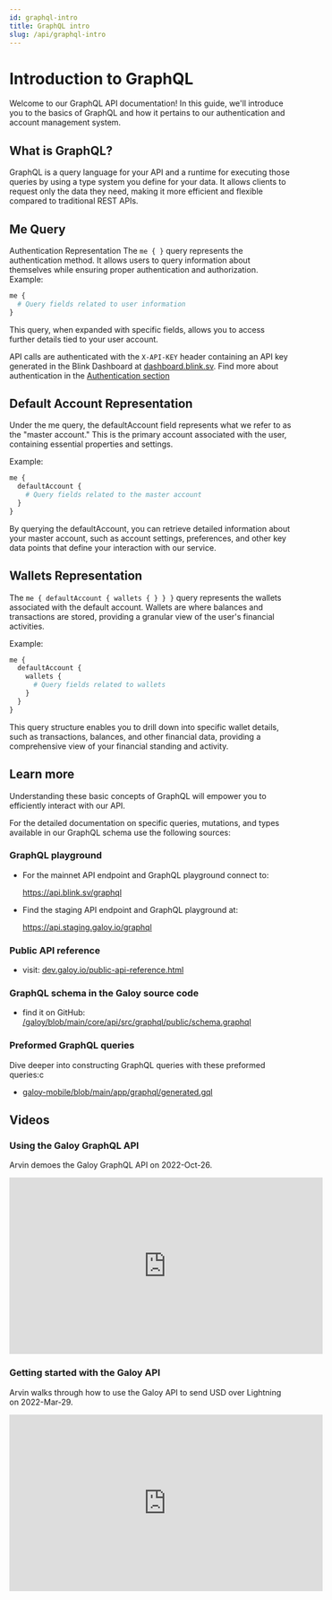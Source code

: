 ```yaml
---
id: graphql-intro
title: GraphQL intro
slug: /api/graphql-intro
---
```


# Introduction to GraphQL
Welcome to our GraphQL API documentation! In this guide, we'll introduce you to the basics of GraphQL and how it pertains to our authentication and account management system.

## What is GraphQL?
GraphQL is a query language for your API and a runtime for executing those queries by using a type system you define for your data. It allows clients to request only the data they need, making it more efficient and flexible compared to traditional REST APIs.

## Me Query
Authentication Representation
The `me { }` query represents the authentication method. It allows users to query information about themselves while ensuring proper authentication and authorization.
Example:

```graphql
me {
  # Query fields related to user information
}
```
This query, when expanded with specific fields, allows you to access further details tied to your user account.

API calls are authenticated with the `X-API-KEY` header containing an API key generated in the Blink Dashboard at [dashboard.blink.sv](https://dashboard.blink.sv). Find more about authentication in the [Authentication section](/api/auth)


## Default Account Representation
Under the me query, the defaultAccount field represents what we refer to as the "master account." This is the primary account associated with the user, containing essential properties and settings.

Example:

```graphql
me {
  defaultAccount {
    # Query fields related to the master account
  }
}
```
By querying the defaultAccount, you can retrieve detailed information about your master account, such as account settings, preferences, and other key data points that define your interaction with our service.

## Wallets Representation
The `me { defaultAccount { wallets { } } }` query represents the wallets associated with the default account. Wallets are where balances and transactions are stored, providing a granular view of the user's financial activities.

Example:

```graphql
me {
  defaultAccount {
    wallets {
      # Query fields related to wallets
    }
  }
}
```
This query structure enables you to drill down into specific wallet details, such as transactions, balances, and other financial data, providing a comprehensive view of your financial standing and activity.

## Learn more
Understanding these basic concepts of GraphQL will empower you to efficiently interact with our API.

For the detailed documentation on specific queries, mutations, and types available in our GraphQL schema use the following sources:

### GraphQL playground

* For the mainnet API endpoint and GraphQL playground connect to:

  https://api.blink.sv/graphql

* Find the staging API endpoint and GraphQL playground at:

  https://api.staging.galoy.io/graphql

### Public API reference
* visit: [dev.galoy.io/public-api-reference.html](https://dev.galoy.io/public-api-reference.html)

### GraphQL schema in the Galoy source code
* find it on GitHub: [/galoy/blob/main/core/api/src/graphql/public/schema.graphql](https://github.com/GaloyMoney/blink/blob/main/core/api/src/graphql/public/schema.graphql)

### Preformed GraphQL queries

Dive deeper into constructing GraphQL queries with these preformed queries:c
* [galoy-mobile/blob/main/app/graphql/generated.gql](https://github.com/GaloyMoney/blink-mobile/blob/main/app/graphql/generated.gql)

## Videos

### Using the Galoy GraphQL API

Arvin demoes the Galoy GraphQL API on 2022-Oct-26.

<iframe width="560" height="315" src="https://www.youtube.com/embed/RRdpKnFe8qQ" title="YouTube video player" frameborder="0" allow="accelerometer; autoplay; clipboard-write; encrypted-media; gyroscope; picture-in-picture; web-share" allowfullscreen></iframe>

### Getting started with the Galoy API

Arvin walks through how to use the Galoy API to send USD over Lightning on 2022-Mar-29.

<iframe width="560" height="315" src="https://www.youtube.com/embed/bp5Dc6Wvnbw" title="YouTube video player" frameborder="0" allow="accelerometer; autoplay; clipboard-write; encrypted-media; gyroscope; picture-in-picture; web-share" allowfullscreen></iframe>


